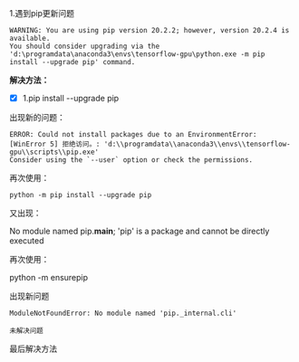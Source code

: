 1.遇到pip更新问题

```
WARNING: You are using pip version 20.2.2; however, version 20.2.4 is available.
You should consider upgrading via the 'd:\programdata\anaconda3\envs\tensorflow-gpu\python.exe -m pip install --upgrade pip' command.
```

**解决方法：**

- [x] 1.pip install --upgrade pip

出现新的问题：

```
ERROR: Could not install packages due to an EnvironmentError: [WinError 5] 拒绝访问。: 'd:\\programdata\\anaconda3\\envs\\tensorflow-gpu\\scripts\\pip.exe'
Consider using the `--user` option or check the permissions.
```

再次使用：

```
python -m pip install --upgrade pip
```

又出现：

 No module named pip.__main__; 'pip' is a package and cannot be directly executed

再次使用：

python -m ensurepip

出现新问题

```
ModuleNotFoundError: No module named 'pip._internal.cli'
```

`未解决问题`

最后解决方法

[https://www.it610.com/article/1290965411088637952.htm]: 解决方法

